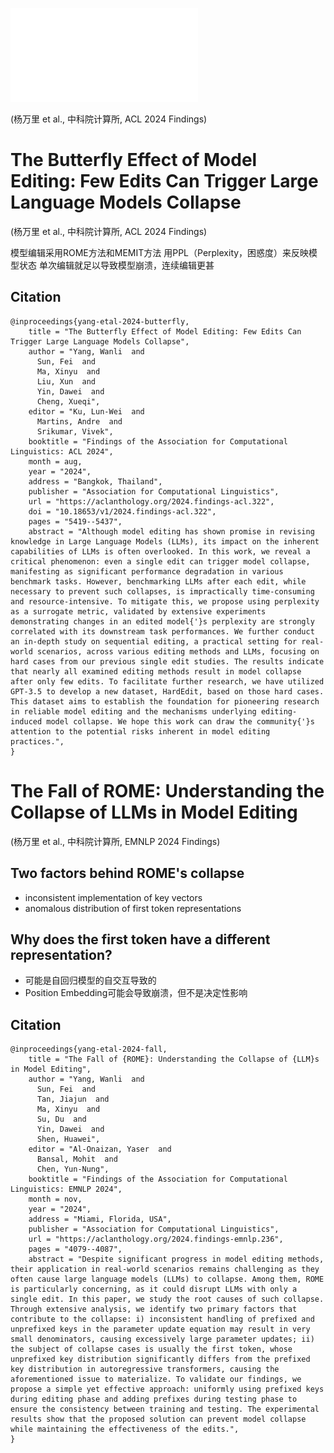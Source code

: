 ![NICE学术分享33期](../attachments/NICE_Model_Editing_ywl.pdf)

(杨万里 et al., 中科院计算所, ACL 2024 Findings)

# The Butterfly Effect of Model Editing: Few Edits Can Trigger Large Language Models Collapse
(杨万里 et al., 中科院计算所, ACL 2024 Findings)

模型编辑采用ROME方法和MEMIT方法
用PPL（Perplexity，困惑度）来反映模型状态
单次编辑就足以导致模型崩溃，连续编辑更甚
## Citation
```
@inproceedings{yang-etal-2024-butterfly,
    title = "The Butterfly Effect of Model Editing: Few Edits Can Trigger Large Language Models Collapse",
    author = "Yang, Wanli  and
      Sun, Fei  and
      Ma, Xinyu  and
      Liu, Xun  and
      Yin, Dawei  and
      Cheng, Xueqi",
    editor = "Ku, Lun-Wei  and
      Martins, Andre  and
      Srikumar, Vivek",
    booktitle = "Findings of the Association for Computational Linguistics: ACL 2024",
    month = aug,
    year = "2024",
    address = "Bangkok, Thailand",
    publisher = "Association for Computational Linguistics",
    url = "https://aclanthology.org/2024.findings-acl.322",
    doi = "10.18653/v1/2024.findings-acl.322",
    pages = "5419--5437",
    abstract = "Although model editing has shown promise in revising knowledge in Large Language Models (LLMs), its impact on the inherent capabilities of LLMs is often overlooked. In this work, we reveal a critical phenomenon: even a single edit can trigger model collapse, manifesting as significant performance degradation in various benchmark tasks. However, benchmarking LLMs after each edit, while necessary to prevent such collapses, is impractically time-consuming and resource-intensive. To mitigate this, we propose using perplexity as a surrogate metric, validated by extensive experiments demonstrating changes in an edited model{'}s perplexity are strongly correlated with its downstream task performances. We further conduct an in-depth study on sequential editing, a practical setting for real-world scenarios, across various editing methods and LLMs, focusing on hard cases from our previous single edit studies. The results indicate that nearly all examined editing methods result in model collapse after only few edits. To facilitate further research, we have utilized GPT-3.5 to develop a new dataset, HardEdit, based on those hard cases. This dataset aims to establish the foundation for pioneering research in reliable model editing and the mechanisms underlying editing-induced model collapse. We hope this work can draw the community{'}s attention to the potential risks inherent in model editing practices.",
}
```


# The Fall of ROME: Understanding the Collapse of LLMs in Model Editing
(杨万里 et al., 中科院计算所, EMNLP 2024 Findings)
## Two factors behind ROME's collapse
- inconsistent implementation of key vectors
- anomalous distribution of first token representations
## Why does the **first token** have a different representation?
- 可能是自回归模型的自交互导致的
- Position Embedding可能会导致崩溃，但不是决定性影响
## Citation
```
@inproceedings{yang-etal-2024-fall,
    title = "The Fall of {ROME}: Understanding the Collapse of {LLM}s in Model Editing",
    author = "Yang, Wanli  and
      Sun, Fei  and
      Tan, Jiajun  and
      Ma, Xinyu  and
      Su, Du  and
      Yin, Dawei  and
      Shen, Huawei",
    editor = "Al-Onaizan, Yaser  and
      Bansal, Mohit  and
      Chen, Yun-Nung",
    booktitle = "Findings of the Association for Computational Linguistics: EMNLP 2024",
    month = nov,
    year = "2024",
    address = "Miami, Florida, USA",
    publisher = "Association for Computational Linguistics",
    url = "https://aclanthology.org/2024.findings-emnlp.236",
    pages = "4079--4087",
    abstract = "Despite significant progress in model editing methods, their application in real-world scenarios remains challenging as they often cause large language models (LLMs) to collapse. Among them, ROME is particularly concerning, as it could disrupt LLMs with only a single edit. In this paper, we study the root causes of such collapse. Through extensive analysis, we identify two primary factors that contribute to the collapse: i) inconsistent handling of prefixed and unprefixed keys in the parameter update equation may result in very small denominators, causing excessively large parameter updates; ii) the subject of collapse cases is usually the first token, whose unprefixed key distribution significantly differs from the prefixed key distribution in autoregressive transformers, causing the aforementioned issue to materialize. To validate our findings, we propose a simple yet effective approach: uniformly using prefixed keys during editing phase and adding prefixes during testing phase to ensure the consistency between training and testing. The experimental results show that the proposed solution can prevent model collapse while maintaining the effectiveness of the edits.",
}
```
